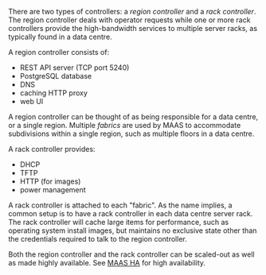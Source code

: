 There are two types of controllers: a *region controller* and a *rack
controller*. The region controller deals with operator requests while one or
more rack controllers provide the high-bandwidth services to multiple server
racks, as typically found in a data centre.

A region controller consists of:

- REST API server (TCP port 5240)
- PostgreSQL database
- DNS
- caching HTTP proxy
- web UI

A region controller can be thought of as being responsible for a data centre,
or a single region. Multiple *fabrics* are used by MAAS to accommodate
subdivisions within a single region, such as multiple floors in a data centre.

A rack controller provides:

- DHCP
- TFTP
- HTTP (for images)
- power management

A rack controller is attached to each "fabric". As the name implies, a common
setup is to have a rack controller in each data centre server rack. The rack
controller will cache large items for performance, such as operating system
install images, but maintains no exclusive state other than the credentials
required to talk to the region controller.

Both the region controller and the rack controller can be scaled-out as well
as made highly available. See [MAAS HA][maas-ha] for high availability.

<!-- Links -->

[maas-ha]: manage-ha.md